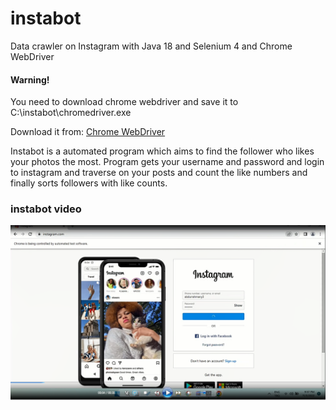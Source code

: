 
# instabot
Data crawler on Instagram with Java 18 and Selenium 4 and Chrome WebDriver

#### Warning!
You need to download chrome webdriver and save it to C:\instabot\chromedriver.exe

Download it from:
<a href="https://chromedriver.chromium.org/downloads" target="_blank">Chrome WebDriver</a>

Instabot is a automated program which aims to find the follower who likes your photos the most.
Program gets your username and password and login to instagram and traverse on your posts and count the like numbers and finally sorts followers with like counts.


### instabot video

[![Watch the video](https://github.com/abdurrahmanyildiz/instabot/blob/main/instabot.png)](https://github.com/abdurrahmanyildiz/instabot/blob/main/instabot.mp4)
